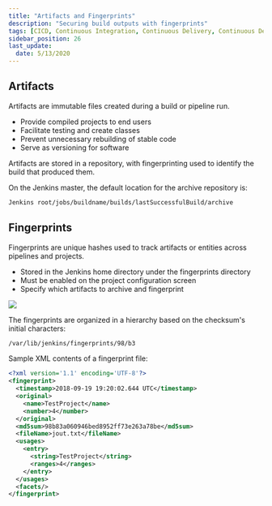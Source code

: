 ```yaml
---
title: "Artifacts and Fingerprints"
description: "Securing build outputs with fingerprints"
tags: [CICD, Continuous Integration, Continuous Delivery, Continuous Deployment, Jenkins]
sidebar_position: 26
last_update:
  date: 5/13/2020
---
```



## Artifacts

Artifacts are immutable files created during a build or pipeline run.

- Provide compiled projects to end users  
- Facilitate testing and create classes  
- Prevent unnecessary rebuilding of stable code  
- Serve as versioning for software  

Artifacts are stored in a repository, with fingerprinting used to identify the build that produced them.  

On the Jenkins master, the default location for the archive repository is:  

```bash
Jenkins root/jobs/buildname/builds/lastSuccessfulBuild/archive
```  

## Fingerprints

Fingerprints are unique hashes used to track artifacts or entities across pipelines and projects.

- Stored in the Jenkins home directory under the fingerprints directory  
- Must be enabled on the project configuration screen  
- Specify which artifacts to archive and fingerprint  

![](/img/docs/1026-jenkins-fingerprints.png)

The fingerprints are organized in a hierarchy based on the checksum's initial characters:  

```bash
/var/lib/jenkins/fingerprints/98/b3
  ```  

Sample XML contents of a fingerprint file:  

```xml
<?xml version='1.1' encoding='UTF-8'?>
<fingerprint>
  <timestamp>2018-09-19 19:20:02.644 UTC</timestamp>
  <original>
    <name>TestProject</name>
    <number>4</number>
  </original>
  <md5sum>98b83a060946bed8952ff73e263a78be</md5sum>
  <fileName>jout.txt</fileName>
  <usages>
    <entry>
      <string>TestProject</string>
      <ranges>4</ranges>
    </entry>
  </usages>
  <facets/>
</fingerprint>
```